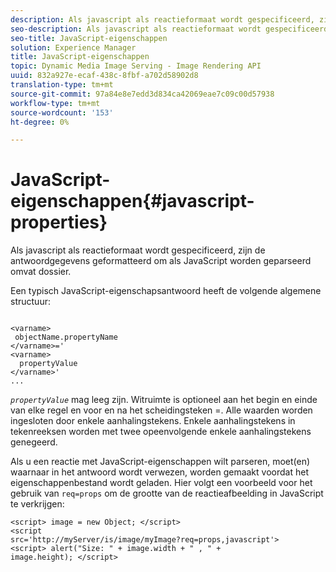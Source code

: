 ```yaml
---
description: Als javascript als reactieformaat wordt gespecificeerd, zijn de antwoordgegevens geformatteerd om als JavaScript worden geparseerd omvat dossier.
seo-description: Als javascript als reactieformaat wordt gespecificeerd, zijn de antwoordgegevens geformatteerd om als JavaScript worden geparseerd omvat dossier.
seo-title: JavaScript-eigenschappen
solution: Experience Manager
title: JavaScript-eigenschappen
topic: Dynamic Media Image Serving - Image Rendering API
uuid: 832a927e-ecaf-438c-8fbf-a702d58902d8
translation-type: tm+mt
source-git-commit: 97a84e8e7edd3d834ca42069eae7c09c00d57938
workflow-type: tm+mt
source-wordcount: '153'
ht-degree: 0%

---
```



# JavaScript-eigenschappen{#javascript-properties}

Als javascript als reactieformaat wordt gespecificeerd, zijn de antwoordgegevens geformatteerd om als JavaScript worden geparseerd omvat dossier.

Een typisch JavaScript-eigenschapsantwoord heeft de volgende algemene structuur:

```
           
<varname> 
 objectName.propertyName 
</varname>=' 
<varname>
  propertyValue 
</varname>' 
...
```

*`propertyValue`* mag leeg zijn. Witruimte is optioneel aan het begin en einde van elke regel en voor en na het scheidingsteken =. Alle waarden worden ingesloten door enkele aanhalingstekens. Enkele aanhalingstekens in tekenreeksen worden met twee opeenvolgende enkele aanhalingstekens genegeerd.

Als u een reactie met JavaScript-eigenschappen wilt parseren, moet(en) waarnaar in het antwoord wordt verwezen, worden gemaakt voordat het eigenschappenbestand wordt geladen. Hier volgt een voorbeeld voor het gebruik van `req=props` om de grootte van de reactieafbeelding in JavaScript te verkrijgen:

```
<script> image = new Object; </script> 
<script 
src='http://myServer/is/image/myImage?req=props,javascript'> 
<script> alert("Size: " + image.width + " , " + 
image.height); </script>
```

